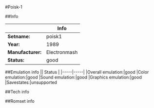 #Poisk-1

##Info

||Info|
|-----|-----|
|**Setname:**|poisk1
|**Year:**|1989
|**Manufacturer:**|Electronmash
|**Status:**|good

##Emulation info
|| Status |
|-----|-----|
|Overall emulation:|good
|Color emulation:|good
|Sound emulation:|good
|Graphics emulation:|good
|Savestates:|unsupported

##Tech info

##Romset info

<!--- START OF EDITED COMMENT DO NOT TOUCH TEXT ABOVE-->
